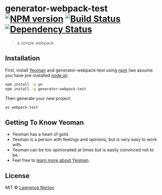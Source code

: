 # generator-webpack-test [![NPM version][npm-image]][npm-url] [![Build Status][travis-image]][travis-url] [![Dependency Status][daviddm-image]][daviddm-url]
> a simple webpack

## Installation

First, install [Yeoman](http://yeoman.io) and generator-webpack-test using [npm](https://www.npmjs.com/) (we assume you have pre-installed [node.js](https://nodejs.org/)).

```bash
npm install -g yo
npm install -g generator-webpack-test
```

Then generate your new project:

```bash
yo webpack-test
```

## Getting To Know Yeoman

 * Yeoman has a heart of gold.
 * Yeoman is a person with feelings and opinions, but is very easy to work with.
 * Yeoman can be too opinionated at times but is easily convinced not to be.
 * Feel free to [learn more about Yeoman](http://yeoman.io/).

## License

MIT © [Lawrence Norton]()


[npm-image]: https://badge.fury.io/js/generator-webpack-test.svg
[npm-url]: https://npmjs.org/package/generator-webpack-test
[travis-image]: https://travis-ci.org/lawrence79/generator-webpack-test.svg?branch=master
[travis-url]: https://travis-ci.org/lawrence79/generator-webpack-test
[daviddm-image]: https://david-dm.org/lawrence79/generator-webpack-test.svg?theme=shields.io
[daviddm-url]: https://david-dm.org/lawrence79/generator-webpack-test

